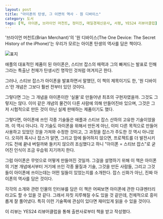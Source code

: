 ```yaml
---
layout: post
title: "아이폰의 탄생, 그 이면의 역사 - 원 디바이스"
category: 도서
tags: [책, 아이폰, 브라이언 머천트, 정미진, 매일경제신문사, 서평, YES24 리뷰어클럽]
---
```


'브라이언 머천트(Brian Merchant)'의
'원 디바이스(The One Device: The Secret History of the iPhone)'는
우리가 모르는 아이폰 탄생의 역사를 담은 책이다.

![표지](https://lh3.googleusercontent.com/5FM61zr-8vILmy35UizbfQjKhT0OI2lyet8CvI_7NsbEfcTEDM3c3QISRkw8S82ZiznXknAHBMOxcA=s480)

애플의 대표적인 제품이 된 아이폰은,
스티브 잡스의 매력과 그의 빠져드는 발표로 인해
그라는 특출난 천재가 탄생시킨 명작인 것처럼 여겨지곤 한다.

그러나, 스티브 잡스가 아이폰을 발표하면서 말했던,
이 책의 제목이기도 한,
'원 디바이스'란 개념은 그보다 훨씬 전부터 있던 것이다.

그렇다면 그는 그 개념을 아이폰이란 '실물'로 만들어낸 최초의 구현자였을까.
그것도 그렇지는 않다.
이미 같은 개념의 물건이 다른 사람에 의해 만들어진바 있으며,
그것은 그저 시험적으로 만든 것이 아닌 실제 판매하는 제품이기도 했다.

그렇다면, 아이폰에 쓰인 각종 기술들은 애플과 스티브 잡스 산하의 고유한 기술이었을까.
이 역시 아니다.
각 기술도 아이폰을 위해서 만든게 아닌,
이미 다른 목적으로 만들어 사용하고 있었던 것을 가져와 수정한 것이고,
그 과정을 잡스가 주도한 것 역시 아니었다.
오히려 혹시나 잡스가 알면, 그리고 맘에 들어하지 않으면,
프로젝트를 더 발전시키기도 전에 끝내 버릴까봐 들키지 않으려 조심했다고 하니
"아이폰 = 스티브 잡스"로 굳어진 인식이 조금 우습워 지기까지 한다.

그럼 아이폰은 무엇으로 어떻게 만들어진 것일까.
그걸을 설명하기 위해 이 책은
아이폰의 기본 개념에서부터
거기에 쓰인 각종 물질과 기술, 그것을 만든 사람들,
그리고 그것들이 아이폰에 쓰이는데는 어떤 일들이 있었는지를 소개한다.
잡스 신화가 아닌, 진짜 아이폰의 역사를 담은 것이다.

각각의 소개와 관련 인물의 인터뷰를 담은 이 책은
어찌보면 아이폰에 관한 다큐멘터리라고도 할 수 있을 것 같다.
그래서 자칫 지루해질 수도 있을 것 같은데,
전체적으로 흥미롭게 잘 풀어냈다.
특히 이런 기술쪽에 관심이 있다면 재미있게 읽을 수 있을 것이다.



<div class="im im-info">
이 리뷰는 YES24 리뷰어클럽을 통해 출판사로부터 책을 받고 작성했다.
</div>
